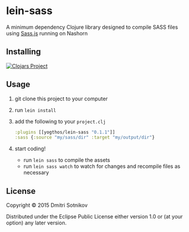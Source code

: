 # lein-sass

A minimum dependency Clojure library designed to compile SASS files using [Sass.js](https://github.com/medialize/sass.js) running on Nashorn

## Installing


[![Clojars Project](https://img.shields.io/clojars/v/yogthos/lein-sass.svg)](https://clojars.org/yogthos/lein-sass)


## Usage

1. git clone this project to your computer
2. run `lein install`
3. add the following to your `project.clj`
    ```clojure
    :plugins [[yogthos/lein-sass "0.1.1"]]
    :sass {:source "my/sass/dir" :target "my/output/dir"}
    ```

4. start coding!
    * run `lein sass` to compile the assets
    * run `lein sass watch` to watch for changes and recompile files as necessary 




## License

Copyright © 2015 Dmitri Sotnikov

Distributed under the Eclipse Public License either version 1.0 or (at
your option) any later version.


